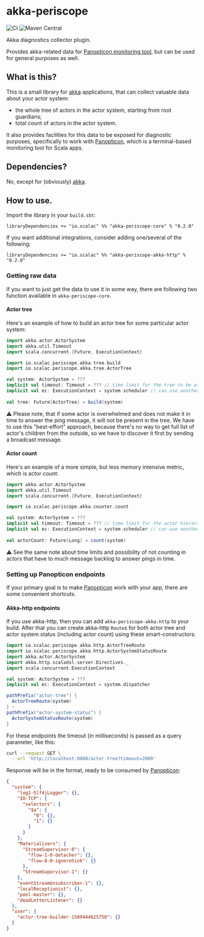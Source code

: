 # akka-periscope

![CI](https://github.com/ScalaConsultants/akka-periscope/workflows/Scala%20CI/badge.svg)
![Maven Central](https://img.shields.io/maven-central/v/io.scalac/akka-periscope-core_2.13.svg)

Akka diagnostics collector plugin.

Provides akka-related data for [Panopticon monitoring tool](https://github.com/ScalaConsultants/panopticon-tui), but can be used for general purposes as well.

## What is this?

This is a small library for [akka](https://akka.io/) applications, that can collect valuable data about your actor system:

 * the whole tree of actors in the actor system, starting from root guardians;
 * total count of actors in the actor system.

It also provides facilities for this data to be exposed for diagnostic purposes, specifically to work with [Panopticon](https://github.com/ScalaConsultants/panopticon-tui), which is a terminal-based monitoring tool for Scala apps.

## Dependencies?

No, except for (obviously) [akka](https://akka.io/).

## How to use.

Import the library in your `build.sbt`:

```
libraryDependencies += "io.scalac" %% "akka-periscope-core" % "0.2.0"
```

If you want additional integrations, consider adding one/several of the following:

```
libraryDependencies += "io.scalac" %% "akka-periscope-akka-http" % "0.2.0"
```

### Getting raw data

If you want to just get the data to use it in some way, there are following two function available in `akka-periscope-core`.

#### Actor tree

Here's an example of how to build an actor tree for some particular actor system:
```scala
import akka.actor.ActorSystem
import akka.util.Timeout
import scala.concurrent.{Future, ExecutionContext}

import io.scalac.periscope.akka.tree.build
import io.scalac.periscope.akka.tree.ActorTree

val system: ActorSystem = ???
implicit val timeout: Timeout = ??? // time limit for the tree to be assembled
implicit val ec: ExecutionContext = system.scheduler // can use another executor if you prefer to
 
val tree: Future[ActorTree] = build(system)
```

⚠️ Please note, that if some actor is overwhelmed and does not make it in time to answer the ping message, it will not be present in the tree.
We have to use this "best-effort" approach, because there's no way to get full list of actor's children from the outside, so we have to discover it first by sending a broadcast message.

#### Actor count

Here's an example of a more simple, but less memory intensive metric, which is actor count:
```scala
import akka.actor.ActorSystem
import akka.util.Timeout
import scala.concurrent.{Future, ExecutionContext}

import io.scalac.periscope.akka.counter.count

val system: ActorSystem = ???
implicit val timeout: Timeout = ??? // time limit for the actor hierarchy to be processed
implicit val ec: ExecutionContext = system.scheduler // can use another executor if you prefer to
 
val actorCount: Future[Long] = count(system)
```

⚠️ See the same note about time limits and possibility of not counting in actors that have to much message backlog to answer pings in time.

### Setting up Panopticon endpoints

If your primary goal is to make [Panopticon](https://github.com/ScalaConsultants/panopticon-tui) work with your app, there are some convenient shortcuts.

#### Akka-http endpoints

If you use akka-http, then you can add `akka-periscope-akka-http` to your build. After that you can create akka-http `Route`s for both actor tree and actor system status (including actor count) using these smart-constructors:

```scala
import io.scalac.periscope.akka.http.ActorTreeRoute
import io.scalac.periscope.akka.http.ActorSystemStatusRoute
import akka.actor.ActorSystem
import akka.http.scaladsl.server.Directives._
import scala.concurrent.ExecutionContext

val system: ActorSystem = ???
implicit val ec: ExecutionContext = system.dispatcher

pathPrefix("actor-tree") {
  ActorTreeRoute(system)
} ~
pathPrefix("actor-system-status") {
  ActorSystemStatusRoute(system)
}
```

For these endpoints the timeout (in milliseconds) is passed as a query parameter, like this:
```bash
curl --request GET \
  --url 'http://localhost:8080/actor-tree?timeout=2000'
```

Response will be in the format, ready to be consumed by [Panopticon](https://github.com/ScalaConsultants/panopticon-tui):
```json
{
  "system": {
    "log1-Slf4jLogger": {},
    "IO-TCP": {
      "selectors": {
        "$a": {
          "0": {},
          "1": {}
        }
      }
    },
    "Materializers": {
      "StreamSupervisor-0": {
        "flow-1-0-detacher": {},
        "flow-0-0-ignoreSink": {}
      },
      "StreamSupervisor-1": {}
    },
    "eventStreamUnsubscriber-1": {},
    "localReceptionist": {},
    "pool-master": {},
    "deadLetterListener": {}
  },
  "user": {
    "actor-tree-builder-1589444625750": {}
  }
}
```
